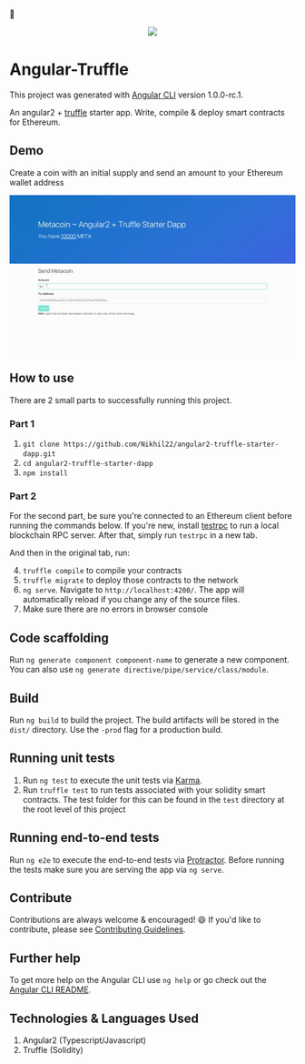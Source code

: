 <p align="center">
  <img src="https://github.com/Nikhil22/angular2-truffle-starter-dapp/blob/master/src/assets/logo.png">
</p>

# Angular-Truffle

This project was generated with [Angular CLI](https://github.com/angular/angular-cli) version 1.0.0-rc.1.

An angular2 + [truffle](https://github.com/trufflesuite/truffle) starter app. Write, compile & deploy smart contracts for Ethereum.

## Demo
Create a coin with an initial supply and send an amount to your Ethereum wallet address

![demo](src/assets/demo.gif)

## How to use
There are 2 small parts to successfully running this project.

### Part 1

1. `git clone https://github.com/Nikhil22/angular2-truffle-starter-dapp.git`
2. `cd angular2-truffle-starter-dapp`
3. `npm install`

### Part 2
For the second part, be sure you're connected to an Ethereum client before running the commands below. If you're new, install [testrpc](https://github.com/ethereumjs/testrpc) to run a local blockchain RPC server. After that, simply run `testrpc` in a new tab.

And then in the original tab, run:

4. `truffle compile` to compile your contracts
5. `truffle migrate` to deploy those contracts to the network
6. `ng serve`. Navigate to `http://localhost:4200/`. The app will automatically reload if you change any of the source files.
7. Make sure there are no errors in browser console

## Code scaffolding

Run `ng generate component component-name` to generate a new component. You can also use `ng generate directive/pipe/service/class/module`.

## Build

Run `ng build` to build the project. The build artifacts will be stored in the `dist/` directory. Use the `-prod` flag for a production build.

## Running unit tests

1. Run `ng test` to execute the unit tests via [Karma](https://karma-runner.github.io).
2. Run `truffle test` to run tests associated with your solidity smart contracts. The test folder for this can be found in the `test` directory at the root level of this project

## Running end-to-end tests

Run `ng e2e` to execute the end-to-end tests via [Protractor](http://www.protractortest.org/).
Before running the tests make sure you are serving the app via `ng serve`.

## Contribute

Contributions are always welcome & encouraged! :smile: If you'd like to contribute, please see [Contributing Guidelines](CONTRIBUTE.md).

## Further help

To get more help on the Angular CLI use `ng help` or go check out the [Angular CLI README](https://github.com/angular/angular-cli/blob/master/README.md).

## Technologies & Languages Used
1. Angular2 (Typescript/Javascript)
2. Truffle (Solidity)
